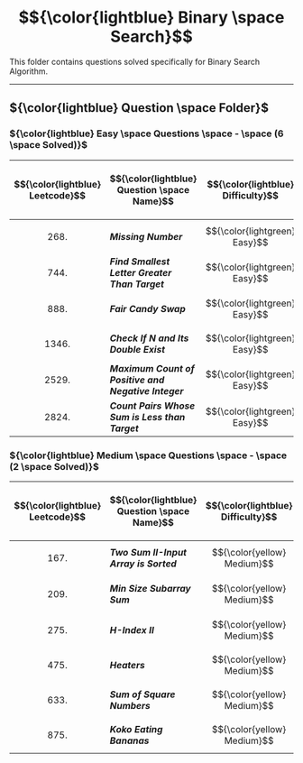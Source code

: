 # $${\color{lightblue} Binary \space Search}$$

This folder contains questions solved specifically for Binary Search Algorithm.

-----

## ${\color{lightblue} Question \space Folder}$

### ${\color{lightblue} Easy \space Questions \space - \space (6 \space Solved)}$

| $${\color{lightblue} Leetcode}$$ | $${\color{lightblue} Question \space Name}$$ | $${\color{lightblue} Difficulty}$$ | $${\color{lightblue} Links}$$ | $${\color{lightblue} Hints}$$ | $${\color{lightblue} Binary \space Search \space Concepts}$$ | $${\color{lightblue} Companies}$$ |
|-|-|-|-|-|-|-|
| $${268.}$$ | ***Missing Number*** | $${\color{lightgreen} Easy}$$ | [Problem268](https://leetcode.com/problems/missing-number/description/?source=submission-ac) | [Hints](https://leetcode.com/problems/missing-number/solutions/4563706/missing-number-simplified-java/) | ***Sort*** | ***Amazon, Microsoft, Google*** |
| $${744.}$$ | ***Find Smallest Letter Greater Than Target*** | $${\color{lightgreen} Easy}$$ | [Problem744](https://leetcode.com/problems/find-smallest-letter-greater-than-target/description/) | [Hints](https://leetcode.com/problems/find-smallest-letter-greater-than-target/solutions/4567898/find-smallest-letter-greater-than-target-simplified-java/) | ***String*** | ***Unknown*** |
| $${888.}$$ | ***Fair Candy Swap*** | $${\color{lightgreen} Easy}$$ | [Problem888](https://leetcode.com/problems/fair-candy-swap/description/) | [Hints](https://leetcode.com/problems/fair-candy-swap/solutions/4570969/fair-candy-swap-simplified-java/) | ***Sort, Two Pointers*** | ***Amazon, Uber*** |
| $${1346.}$$ | ***Check If N and Its Double Exist*** | $${\color{lightgreen} Easy}$$ | [Problem1346](https://leetcode.com/problems/check-if-n-and-its-double-exist/description/) | [Hints](https://leetcode.com/problems/check-if-n-and-its-double-exist/solutions/4568655/check-if-n-and-its-double-exist-simplified-java/) | ***Sort, Two Pointers*** | ***Google, Bloomberg*** |
| $${2529.}$$ | ***Maximum Count of Positive and Negative Integer*** | $${\color{lightgreen} Easy}$$ | [Problem2529](https://leetcode.com/problems/maximum-count-of-positive-integer-and-negative-integer/description/) | [Hints](https://leetcode.com/problems/maximum-count-of-positive-integer-and-negative-integer/solutions/4565498/maximum-count-of-positive-and-negative-integer-simplified-java/) | ***Range Detection*** | ***ShareChat*** |
| $${2824.}$$ | ***Count Pairs Whose Sum is Less than Target*** | $${\color{lightgreen} Easy}$$ | [Problem2824](https://leetcode.com/problems/count-pairs-whose-sum-is-less-than-target/description/) | [Hints](https://leetcode.com/problems/count-pairs-whose-sum-is-less-than-target/solutions/4564037/count-pairs-whose-sum-is-less-than-target-simplified-java/) | ***Sort, Range Detection*** | ***Facebook, Uber, Google*** |

### ${\color{lightblue} Medium \space Questions \space - \space (2 \space Solved)}$

| $${\color{lightblue} Leetcode}$$ | $${\color{lightblue} Question \space Name}$$ | $${\color{lightblue} Difficulty}$$ | $${\color{lightblue} Links}$$ | $${\color{lightblue} Hints}$$ | $${\color{lightblue} Binary \space Search \space Concepts}$$ | $${\color{lightblue} Companies}$$ |
|-|-|-|-|-|-|-|
| $${167.}$$ | ***Two Sum II-Input Array is Sorted*** | $${\color{yellow} Medium}$$ | [Problem167](https://leetcode.com/problems/two-sum-ii-input-array-is-sorted/description/) | [Hints](https://leetcode.com/problems/two-sum-ii-input-array-is-sorted/solutions/4576233/two-sum-ii-input-array-is-sorted-simplified-java/) | ***Two Pointers*** | ***Adobe, Yandex, Uber*** |
| $${209.}$$ | ***Min Size Subarray Sum*** | $${\color{yellow} Medium}$$ | [Problem209](https://leetcode.com/problems/minimum-size-subarray-sum/description/) | [Hints](https://leetcode.com/problems/minimum-size-subarray-sum/solutions/4579866/minimum-size-subarray-sum-simplified-java/) | ***k Optimisation, Queue, Sliding Window*** | ***Apple, Facebook, Google, Microsoft*** |
| $${275.}$$ | ***H-Index II*** | $${\color{yellow} Medium}$$ | [Problem275](https://leetcode.com/problems/h-index-ii/description/) | [Hints](https://leetcode.com/problems/h-index-ii/solutions/4580470/h-index-ii-simplified-java/) | ***Range Detection*** | ***Goldman Sachs, TCS*** |
| $${475.}$$ | ***Heaters*** | $${\color{yellow} Medium}$$ | [Problem475](https://leetcode.com/problems/heaters/description/) | [Hints](https://leetcode.com/problems/heaters/solutions/4576654/heaters-simplified-java/) | ***Sort, k Optimisation*** | ***Amazon, Apple, TCS*** |
| $${633.}$$ | ***Sum of Square Numbers*** | $${\color{yellow} Medium}$$ | [Problem633](https://leetcode.com/problems/sum-of-square-numbers/description/) | [Hints](https://leetcode.com/problems/sum-of-square-numbers/solutions/4582930/sum-of-square-numbers-simplified-java/) | ***Two Pointers*** | ***Amazon, Linkedin*** |
| $${875.}$$ | ***Koko Eating Bananas*** | $${\color{yellow} Medium}$$ | [Problem875](https://leetcode.com/problems/koko-eating-bananas/description/) | [Hints](https://leetcode.com/problems/koko-eating-bananas/solutions/4585505/koko-eating-bananas-simplified-java/) | ***k Optimisation*** | ***Amamzon, Apple, Google*** |


